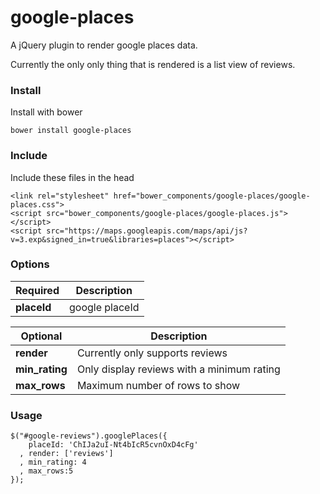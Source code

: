 # google-places
A jQuery plugin to render google places data.

Currently the only only thing that is rendered is a list view of reviews. 

### Install
Install with bower
```
bower install google-places
```

### Include
Include these files in the head
```
<link rel="stylesheet" href="bower_components/google-places/google-places.css">
<script src="bower_components/google-places/google-places.js"></script>
<script src="https://maps.googleapis.com/maps/api/js?v=3.exp&signed_in=true&libraries=places"></script>
```

### Options

| Required | Description |
|----------|-------------|
| **placeId**  | google placeId |

| Optional | Description |
|----------|-------------|
| **render** | Currently only supports reviews |
| **min_rating** | Only display reviews with a minimum rating |
| **max_rows** | Maximum number of rows to show |

### Usage

```
$("#google-reviews").googlePlaces({
    placeId: 'ChIJa2uI-Nt4bIcR5cvnOxD4cFg'
  , render: ['reviews']
  , min_rating: 4
  , max_rows:5
});
```
